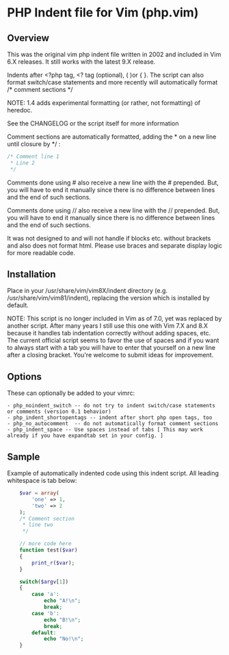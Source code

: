 # PHP Indent file for Vim (php.vim)

## Overview
This was the original vim php indent file written in 2002 and included in Vim 6.X releases.  It still works with the latest 9.X release.

Indents after <?php tag, <? tag (optional), ( )or { }.  The script can also format switch/case statements and more recently will automatically format /* comment sections */


NOTE: 1.4 adds experimental formatting (or rather, not formatting) of heredoc.

See the CHANGELOG or the script itself for more information

Comment sections are automatically formatted, adding the * on a new line until closure by */ :

```php
/* Comment line 1
 * Line 2
 */
```

Comments done using # also receive a new line with the # prepended.  But, you will have to end it manually since there is no difference between lines and the end of such sections.

Comments done using // also receive a new line with the // prepended.  But, you will have to end it manually since there is no difference between lines and the end of such sections.

It was not designed to and will not handle if blocks etc. without brackets and also does not format html.  Please use braces and separate display logic for more readable code.

## Installation
Place in your /usr/share/vim/vim8X/indent directory (e.g. /usr/share/vim/vim81/indent), replacing the version which is installed by default.

NOTE: This script is no longer included in Vim as of 7.0, yet was replaced by another script.  After many years I still use this one with Vim 7.X and 8.X because it handles tab indentation correctly without adding spaces, etc.  The current official script seems to favor the use of spaces and if you want to always start with a tab you will have to enter that yourself on a new line after a closing bracket.  You're welcome to submit ideas for improvement.

## Options
  These can optionally be added to your vimrc:

    - php_noindent_switch -- do not try to indent switch/case statements or comments (version 0.1 behavior)
    - php_indent_shortopentags -- indent after short php open tags, too
    - php_no_autocomment  -- do not automatically format comment sections
    - php_indent_space -- Use spaces instead of tabs [ This may work already if you have expandtab set in your config. ]

## Sample

Example of automatically indented code using this indent script.  All leading whitespace is tab below:
```php
	$var = array(
		'one' => 1,
		'two' => 2
	);
	/* Comment section
	 * line two
	 */

	// more code here
	function test($var)
	{
		print_r($var);
	}

	switch($argv[1])
	{
		case 'a':
			echo "A!\n";
			break;
		case 'b':
			echo "B!\n";
			break;
		default:
			echo "No!\n";
	}
```


